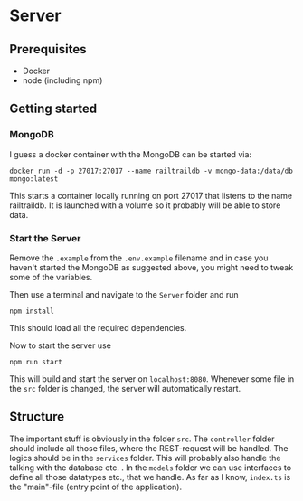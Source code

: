 # Server

## Prerequisites

- Docker
- node (including npm)

## Getting started

### MongoDB

I guess a docker container with the MongoDB can be started via:

```docker
docker run -d -p 27017:27017 --name railtraildb -v mongo-data:/data/db mongo:latest
```

This starts a container locally running on port 27017 that listens to the name railtraildb. It is launched with a volume so it probably will be able to store data.

### Start the Server

Remove the `.example` from the `.env.example` filename and in case you haven't started the MongoDB as suggested above, you might need to tweak some of the variables.

Then use a terminal and navigate to the `Server` folder and run

```npm
npm install
```

This should load all the required dependencies.

Now to start the server use

```npm
npm run start
```

This will build and start the server on `localhost:8080`. Whenever some file in the `src` folder is changed, the server will automatically restart.

## Structure

The important stuff is obviously in the folder `src`.
The `controller` folder should include all those files, where the REST-request will be handled. The logics should be in the `services` folder. This will probably also handle the talking with the database etc. . In the `models` folder we can use interfaces to define all those datatypes etc., that we handle.
As far as I know, `index.ts` is the "main"-file (entry point of the application).
